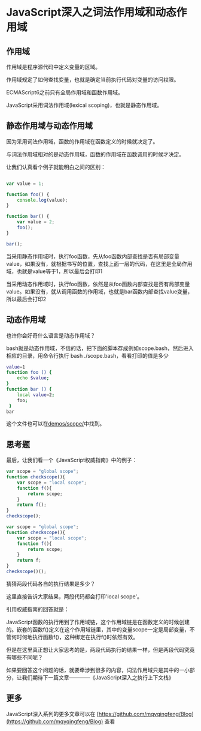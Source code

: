 # JavaScript深入之词法作用域和动态作用域

## 作用域

作用域是程序源代码中定义变量的区域。

作用域规定了如何查找变量，也就是确定当前执行代码对变量的访问权限。

ECMAScript6之前只有全局作用域和函数作用域。

JavaScript采用词法作用域(lexical scoping)，也就是静态作用域。

## 静态作用域与动态作用域

因为采用词法作用域，函数的作用域在函数定义的时候就决定了。

与词法作用域相对的是动态作用域，函数的作用域在函数调用的时候才决定。

让我们认真看个例子就能明白之间的区别：

```js

var value = 1;

function foo() {
    console.log(value);
}

function bar() {
    var value = 2;
    foo();
}

bar();
```

当采用静态作用域时，执行foo函数，先从foo函数内部查找是否有局部变量value，如果没有，就根据书写的位置，查找上面一层的代码，在这里是全局作用域，也就是value等于1，所以最后会打印1

当采用动态作用域时，执行foo函数，依然是从foo函数内部查找是否有局部变量value。如果没有，就从调用函数的作用域，也就是bar函数内部查找value变量，所以最后会打印2

## 动态作用域

也许你会好奇什么语言是动态作用域？

bash就是动态作用域，不信的话，把下面的脚本存成例如scope.bash，然后进入相应的目录，用命令行执行 bash ./scope.bash，看看打印的值是多少

```bash
value=1
function foo () {
    echo $value;
}
function bar () {
    local value=2;
    foo;
 }
bar
```

这个文件也可以在[demos/scope/](demos/scope/scope.bash)中找到。

## 思考题

最后，让我们看一个《JavaScript权威指南》中的例子：

```js
var scope = "global scope";
function checkscope(){
    var scope = "local scope";
    function f(){
        return scope;
    }
    return f();
}
checkscope();
```

```js
var scope = "global scope";
function checkscope(){
    var scope = "local scope";
    function f(){
        return scope;
    }
    return f;
}
checkscope()();
```

猜猜两段代码各自的执行结果是多少？

这里直接告诉大家结果，两段代码都会打印'local scope'。

引用权威指南的回答就是：

JavaScript函数的执行用到了作用域链，这个作用域链是在函数定义的时候创建的。嵌套的函数f()定义在这个作用域链里，其中的变量scope一定是局部变量，不管何时何地执行函数f()，这种绑定在执行f()时依然有效。

但是在这里真正想让大家思考的是，两段代码执行的结果一样，但是两段代码究竟有哪些不同呢？

如果要回答这个问题的话，就要牵涉到很多的内容，词法作用域只是其中的一小部分，让我们期待下一篇文章————《JavaScript深入之执行上下文栈》

## 更多

JavaScript深入系列的更多文章可以在 [https://github.com/mqyqingfeng/Blog](https://github.com/mqyqingfeng/Blog) 查看

